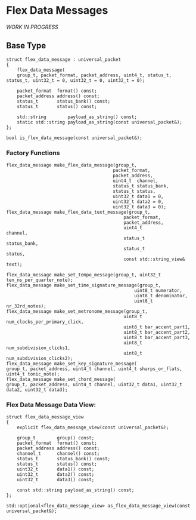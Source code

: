 # Flex Data Messages

_WORK IN PROGRESS_

## Base Type

    struct flex_data_message : universal_packet
    {
        flex_data_message(
        group_t, packet_format, packet_address, uint4_t, status_t, status_t, uint32_t = 0, uint32_t = 0, uint32_t = 0);

        packet_format  format() const;
        packet_address address() const;
        status_t       status_bank() const;
        status_t       status() const;

        std::string        payload_as_string() const;
        static std::string payload_as_string(const universal_packet&);
    };

    bool is_flex_data_message(const universal_packet&);


### Factory Functions

    flex_data_message make_flex_data_message(group_t,
                                            packet_format,
                                            packet_address,
                                            uint4_t  channel,
                                            status_t status_bank,
                                            status_t status,
                                            uint32_t data1 = 0,
                                            uint32_t data2 = 0,
                                            uint32_t data3 = 0);
    flex_data_message make_flex_data_text_message(group_t,
                                                packet_format,
                                                packet_address,
                                                uint4_t                 channel,
                                                status_t                status_bank,
                                                status_t                status,
                                                const std::string_view& text);

    flex_data_message make_set_tempo_message(group_t, uint32_t ten_ns_per_quarter_note);
    flex_data_message make_set_time_signature_message(group_t,
                                                    uint8_t numerator,
                                                    uint8_t denominator,
                                                    uint8_t nr_32rd_notes);
    flex_data_message make_set_metronome_message(group_t,
                                                uint8_t num_clocks_per_primary_click,
                                                uint8_t bar_accent_part1,
                                                uint8_t bar_accent_part2,
                                                uint8_t bar_accent_part3,
                                                uint8_t num_subdivision_clicks1,
                                                uint8_t num_subdivision_clicks2);
    flex_data_message make_set_key_signature_message(
    group_t, packet_address, uint4_t channel, uint4_t sharps_or_flats, uint4_t tonic_note);
    flex_data_message make_set_chord_message(
    group_t, packet_address, uint4_t channel, uint32_t data1, uint32_t data2, uint32_t data3);


### Flex Data Message Data View:

    struct flex_data_message_view
    {
        explicit flex_data_message_view(const universal_packet&);

        group_t        group() const;
        packet_format  format() const;
        packet_address address() const;
        channel_t      channel() const;
        status_t       status_bank() const;
        status_t       status() const;
        uint32_t       data1() const;
        uint32_t       data2() const;
        uint32_t       data3() const;

        const std::string payload_as_string() const;
    };

    std::optional<flex_data_message_view> as_flex_data_message_view(const universal_packet&);

